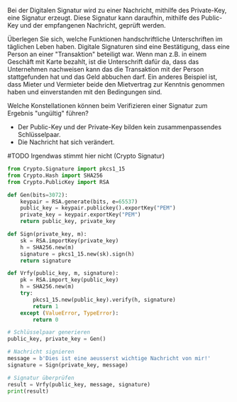 Bei der Digitalen Signatur wird zu einer Nachricht, mithilfe des Private-Key, eine Signatur erzeugt. Diese Signatur kann daraufhin, mithilfe des Public-Key und der empfangenen Nachricht, geprüft werden.

Überlegen Sie sich, welche Funktionen handschriftliche Unterschriften im täglichen Leben haben.
	Digitale Signaturen sind eine Bestätigung, dass eine Person an einer "Transaktion" beteiligt war. Wenn man z.B. in einem Geschäft mit Karte bezahlt, ist die Unterschrift dafür da, dass das Unternehmen nachweisen kann das die Transaktion mit der Person stattgefunden hat und das Geld abbuchen darf. Ein anderes Beispiel ist, dass Mieter und Vermieter beide den Mietvertrag zur Kenntnis genommen haben und einverstanden mit den Bedingungen sind. 

Welche Konstellationen können beim Verifizieren einer Signatur zum Ergebnis "ungültig" führen?
- Der Public-Key und der Private-Key bilden kein zusammenpassendes Schlüsselpaar.
- Die Nachricht hat sich verändert.

#TODO Irgendwas stimmt hier nicht (Crypto Signatur)
``` python
from Crypto.Signature import pkcs1_15
from Crypto.Hash import SHA256
from Crypto.PublicKey import RSA

def Gen(bits=3072):
    keypair = RSA.generate(bits, e=65537)
    public_key = keypair.publickey().exportKey("PEM")
    private_key = keypair.exportKey("PEM")
    return public_key, private_key

def Sign(private_key, m):
    sk = RSA.importKey(private_key)
    h = SHA256.new(m)
    signature = pkcs1_15.new(sk).sign(h)
    return signature

def Vrfy(public_key, m, signature):
    pk = RSA.import_key(public_key)
    h = SHA256.new(m)
    try:
        pkcs1_15.new(public_key).verify(h, signature)
        return 1
    except (ValueError, TypeError):
        return 0
```

``` python
# Schlüsselpaar generieren
public_key, private_key = Gen()

# Nachricht signieren
message = b'Dies ist eine aeusserst wichtige Nachricht von mir!'
signature = Sign(private_key, message)

# Signatur überprüfen
result = Vrfy(public_key, message, signature)
print(result)
```
